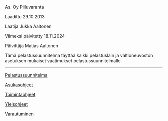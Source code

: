 As. Oy Piiluvaranta

Laadittu 29.10.2013

Laatija Jukka Aaltonen

Viimeksi päivitetty 18.11.2024

Päivittäjä Matias Aaltonen

Tämä pelastussuunnitelma täyttää kaikki pelastuslain ja valtioneuvoston asetuksen mukaiset vaatimukset pelastussuunnitelmalle.

---

[Pelastussuunnitelma](Pelastussuunnitelma)

[Asukasohjeet](Asukasohjeet)

[Toimintaohjeet](Toimintaohjeet)

[Yleisohjeet](Yleisohjeet)

[Varautuminen](_assets/varautunut-parjaa-paremmin.pdf)

